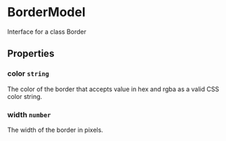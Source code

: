 # BorderModel

Interface for a class Border

## Properties

### color `string`

The color of the border that accepts value in hex and rgba as a valid CSS color string.

### width `number`

The width of the border in pixels.
